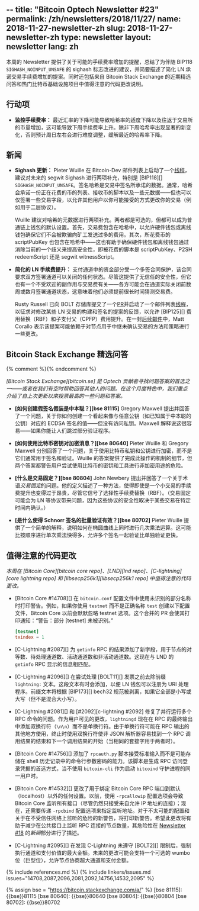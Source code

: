 --
title: "Bitcoin Optech Newsletter #23"
permalink: /zh/newsletters/2018/11/27/
name: 2018-11-27-newsletter-zh
slug: 2018-11-27-newsletter-zh
type: newsletter
layout: newsletter
lang: zh
---
本周的 Newsletter 提供了关于可能的手续费率增加的提醒，总结了为伴随 BIP118 `SIGHASH_NOINPUT_UNSAFE` 的 sighash 标志改进的建议，并简要描述了简化 LN 承诺交易手续费增加的提案。同时还包括来自 Bitcoin Stack Exchange 的近期精选问答和热门比特币基础设施项目中值得注意的代码更改说明。

## 行动项

- **<!--monitor-feerates-->监控手续费率：** 最近汇率的下降可能导致哈希率的适度下降以及往返于交易所的币量增加，这可能导致下周手续费率上升。除非下周哈希率出现显著的新变化，否则预计周日左右会进行难度调整，缓解最近的哈希率下降。

## 新闻

- **<!--sighash-updates-->Sighash 更新：** Pieter Wuille 在 Bitcoin-Dev 邮件列表上启动了一个[线程][wuille sighash]，建议对未来的 segwit Sighash 进行两项补充，特别是 [BIP118][] `SIGHASH_NOINPUT_UNSAFE`。签名哈希是交易中签名所承诺的数据。通常，哈希会承诺一份正在花费的币的列表、接收币的脚本以及一些元数据——但也可以仅签署一些交易字段，以允许其他用户以你可能接受的方式更改你的交易（例如用于二层协议）。

  Wuille 建议对哈希的元数据进行两项补充。两者都是可选的，但都可以成为普通链上钱包的默认设置。首先，交易费包含在哈希中，以允许硬件钱包或离线钱包确保它们不会被欺骗向矿工发送过多的费用。其次，所花费币的 scriptPubKey 也包含在哈希中——这也有助于确保硬件钱包和离线钱包通过消除当前的一个歧义来提高安全性，即被花费的脚本是 scriptPubKey、P2SH redeemScript 还是 segwit witnessScript。

- **<!--simplified-fee-bumping-for-ln-->简化的 LN 手续费提升：** 支付通道中的资金部分受一个多签合同保护，该合同要求双方签署通道可以关闭的任何状态。尽管这提供了无信任的安全性，但它也有一个不受欢迎的副作用与交易费有关——各方可能会在通道实际关闭前数周或数月签署通道状态，这意味着他们必须提前很长时间猜测交易费。

  Rusty Russell 已向 BOLT 存储库提交了一个[PR][simple commit PR]并启动了一个邮件列表[线程][simple commit thread]，以征求对修改某些 LN 交易的构建和签名的提案的反馈，以允许 [BIP125][] 费用替换（RBF）和子支付父（CPFP）费用提升。在一封[后续邮件][corallo simple commit]中，Matt Corallo 表示该提案可能依赖于对节点用于中继未确认交易的方法和策略进行一些更改。

## Bitcoin Stack Exchange 精选问答

{% comment %}<!-- https://bitcoin.stackexchange.com/search?tab=votes&q=created%3a1m..%20is%3aanswer -->{% endcomment %}

*[Bitcoin Stack Exchange][bitcoin.se] 是 Optech 贡献者寻找问题答案的首选之一——或者在我们有空时帮助回答其他人的问题。在这个月度特色中，我们重点介绍了自上次更新以来投票最高的一些问题和答案。*

- **<!--how-could-you-create-a-fake-signature-to-pretend-to-be-satoshi-->[如何创建假签名假装是中本聪？][bse 81115]** Gregory Maxwell 提出并回答了一个问题，关于你如何创建一个看起来像与任意公钥（如已知属于中本聪的公钥）对应的 ECDSA 签名的值——但没有访问私钥。Maxwell 解释说这很容易——如果你能让人们跳过部分验证程序。

- **<!--how-to-encrypt-a-message-using-a-bitcoin-keypair-->[如何使用比特币密钥对加密消息？][bse 80640]** Pieter Wuille 和 Gregory Maxwell 分别回答了一个问题，关于使用比特币私钥和公钥进行加密，而不是它们通常用于签名和验证。Wuille 的答案提供了完成此操作的机制的细节，但两个答案都警告用户尝试使用比特币的密钥和工具进行非加密用途的危险。

- **<!--what-is-transaction-pinning-->[什么是交易固定？][bse 80804]** John Newbery 提出并回答了一个关于术语*交易固定*的问题。他的定义描述了一种方法，使得即使是一个小交易的手续费提升也变得过于昂贵，尽管它信号了选择性手续费替换（RBF）。（交易固定可能会为 LN 等协议带来问题，因为这些协议的安全性取决于某些交易在特定时间内确认。）

- **<!--what-makes-batch-verification-of-schnorr-signatures-effective-->[是什么使得 Schnorr 签名的批量验证有效？][bse 80702]** Pieter Wuille 提供了一个简单的解释，说明如何在椭圆曲线上同时进行几次乘法运算。这可能比按顺序进行单次乘法快得多，允许多个签名一起验证比单独验证更快。

## 值得注意的代码更改

*本周在 [Bitcoin Core][bitcoin core repo]、[LND][lnd repo]、[C-lightning][core lightning repo] 和 [libsecp256k1][libsecp256k1 repo] 中值得注意的代码更改。*

- [Bitcoin Core #14708][] 在 `bitcoin.conf` 配置文件中使用未识别的部分名称时打印警告。例如，如果你使用 `testnet` 而不是正确名称 `test` 创建以下配置文件，Bitcoin Core 以前会默默忽略 testnet 选项。这个合并的 PR 会使其打印通知：“警告：部分 [testnet] 未被识别。”

  ```toml
  [testnet]
  txindex = 1
  ```
- [C-Lightning #2087][] 为 `getinfo` RPC 的结果添加了新字段，用于节点的对等数、待处理通道数、活动通道数和非活动通道数。这现在与 LND 的 `getinfo` RPC 显示的信息相匹配。

- [C-Lightning #2096][] 在尝试处理 [BOLT11][] 发票之前去除前缀 `lightning:` 文本。这段文本有时会添加，以便 LN 钱包可以注册为 URI 处理程序。前缀文本将根据 [BIP173][] bech32 规范被剥离，如果它全部是小写或大写（但不是混合大小写）。

- [C-Lightning #2081][] 和 [#2092][c-lightning #2092] 修复了并行运行多个 RPC 命令的问题。作为用户可见的更改，`lightningd` 现在在 RPC 的最终输出中添加双换行符（`\n\n`）而不是单换行符。由于单换行符可能在 RPC 输出的其他地方使用，终止时使用双换行符使非 JSON 解析器容易找到一个 RPC 调用结果的结束和下一个调用结果的开始（当相同的套接字用于两者时）。

- [Bitcoin Core #14756][] 添加了 `rpcauth.py` 脚本接受标准输入而不是可能存储在 shell 历史记录中的命令行参数密码的能力。该脚本是生成 RPC 访问登录凭据的首选方式，当不使用 `bitcoin-cli` 作为启动 `bitcoind` 守护进程的同一用户时。

- [Bitcoin Core #14532][] 更改了用于绑定 Bitcoin Core RPC 端口到默认（localhost）以外的任何设置。以前，使用 `-rpcallowip` 配置选项会导致 Bitcoin Core 监听所有接口（尽管仍然只接受来自允许 IP 地址的连接）；现在，还需要传递 `-rpcbind` 配置选项来指定监听地址。对于不太可能的配置和关于在不受信任网络上监听的危险的新警告，将打印新警告。希望此更改将有助于减少在公共接口上监听 RPC 连接的节点数量，其危险性在 [Newsletter #18][] 的*新闻*部分进行了描述。

- [C-Lightning #2095][] 在发现 C-Lightning 未遵守 [BOLT2][] 限制后，强制执行通道和支付价值的最大金额。未来的更改可能会支持一个可选的 wumbo 位（巨型位），允许节点协商超大通道和支付金额。


{% include references.md %}
{% include linkers/issues.md issues="14708,2087,2096,2081,2092,14756,14532,2095" %}

{% assign bse = "https://bitcoin.stackexchange.com/a/" %}
[bse 81115]: {{bse}}81115
[bse 80640]: {{bse}}80640
[bse 80804]: {{bse}}80804
[bse 80702]: {{bse}}80702

[wuille sighash]: https://lists.linuxfoundation.org/pipermail/bitcoin-dev/2018-November/016488.html
[simple commit PR]: https://github.com/lightningnetwork/lightning-rfc/pull/513
[simple commit thread]: https://lists.linuxfoundation.org/pipermail/lightning-dev/2018-November/001643.html
[corallo simple commit]: https://lists.linuxfoundation.org/pipermail/lightning-dev/2018-November/001666.html
[newsletter #18]: /zh/newsletters/2018/10/23/#over-1-100-listening-nodes-have-open-rpc-ports-1-100-rpc